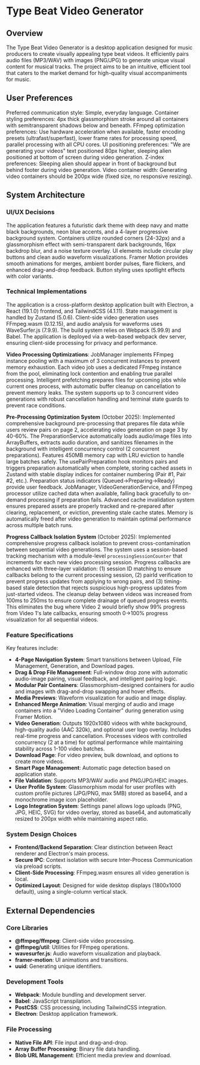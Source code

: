 # Type Beat Video Generator

## Overview
The Type Beat Video Generator is a desktop application designed for music producers to create visually appealing type beat videos. It efficiently pairs audio files (MP3/WAV) with images (PNG/JPG) to generate unique visual content for musical tracks. The project aims to be an intuitive, efficient tool that caters to the market demand for high-quality visual accompaniments for music.

## User Preferences
Preferred communication style: Simple, everyday language.
Container styling preferences: 4px thick glassmorphism stroke around all containers with semitransparent shadows below and beneath.
FFmpeg optimization preferences: Use hardware acceleration when available, faster encoding presets (ultrafast/superfast), lower frame rates for processing speed, parallel processing with all CPU cores.
UI positioning preferences: "We are generating your videos" text positioned 80px higher, sleeping alien positioned at bottom of screen during video generation.
Z-index preferences: Sleeping alien should appear in front of background but behind footer during video generation.
Video container width: Generating video containers should be 200px wide (fixed size, no responsive resizing).

## System Architecture

### UI/UX Decisions
The application features a futuristic dark theme with deep navy and matte black backgrounds, neon blue accents, and a 4-layer progressive background system. Containers utilize rounded corners (24-32px) and a glassmorphism effect with semi-transparent dark backgrounds, 16px backdrop blur, and a noise texture overlay. UI elements include circular play buttons and clean audio waveform visualizations. Framer Motion provides smooth animations for merges, ambient border pulses, flare flickers, and enhanced drag-and-drop feedback. Button styling uses spotlight effects with color variants.

### Technical Implementations
The application is a cross-platform desktop application built with Electron, a React (19.1.0) frontend, and TailwindCSS (4.1.11). State management is handled by Zustand (5.0.6). Client-side video generation uses FFmpeg.wasm (0.12.15), and audio analysis for waveforms uses WaveSurfer.js (7.9.9). The build system relies on Webpack (5.99.9) and Babel. The application is deployed via a web-based webpack dev server, ensuring client-side processing for privacy and performance.

**Video Processing Optimizations**: JobManager implements FFmpeg instance pooling with a maximum of 3 concurrent instances to prevent memory exhaustion. Each video job uses a dedicated FFmpeg instance from the pool, eliminating lock contention and enabling true parallel processing. Intelligent prefetching prepares files for upcoming jobs while current ones process, with automatic buffer cleanup on cancellation to prevent memory leaks. The system supports up to 3 concurrent video generations with robust cancellation handling and terminal state guards to prevent race conditions.

**Pre-Processing Optimization System** (October 2025): Implemented comprehensive background pre-processing that prepares file data while users review pairs on page 2, accelerating video generation on page 3 by 40-60%. The PreparationService automatically loads audio/image files into ArrayBuffers, extracts audio duration, and sanitizes filenames in the background with intelligent concurrency control (2 concurrent preparations). Features 450MB memory cap with LRU eviction to handle large batches safely. The usePairPreparation hook monitors pairs and triggers preparation automatically when complete, storing cached assets in Zustand with stable display indices for container numbering (Pair #1, Pair #2, etc.). Preparation status indicators (Queued→Preparing→Ready) provide user feedback. JobManager, VideoGenerationService, and FFmpeg processor utilize cached data when available, falling back gracefully to on-demand processing if preparation fails. Advanced cache invalidation system ensures prepared assets are properly tracked and re-prepared after clearing, replacement, or eviction, preventing stale cache states. Memory is automatically freed after video generation to maintain optimal performance across multiple batch runs.

**Progress Callback Isolation System** (October 2025): Implemented comprehensive progress callback isolation to prevent cross-contamination between sequential video generations. The system uses a session-based tracking mechanism with a module-level `processingSessionCounter` that increments for each new video processing session. Progress callbacks are enhanced with three-layer validation: (1) session ID matching to ensure callbacks belong to the current processing session, (2) pairId verification to prevent progress updates from applying to wrong pairs, and (3) timing-based stale detection that rejects suspicious high-progress updates from just-started videos. The cleanup delay between videos was increased from 100ms to 250ms to ensure complete drainage of queued progress events. This eliminates the bug where Video 2 would briefly show 99% progress from Video 1's late callbacks, ensuring smooth 0→100% progress visualization for all sequential videos.

### Feature Specifications
Key features include:
-   **4-Page Navigation System**: Smart transitions between Upload, File Management, Generation, and Download pages.
-   **Drag & Drop File Management**: Full-window drop zone with automatic audio-image pairing, visual feedback, and intelligent pairing logic.
-   **Modular Pair Containers**: Glassmorphism-designed containers for audio and images with drag-and-drop swapping and hover effects.
-   **Media Previews**: Waveform visualization for audio and image display.
-   **Enhanced Merge Animation**: Visual merging of audio and image containers into a "Video Loading Container" during generation using Framer Motion.
-   **Video Generation**: Outputs 1920x1080 videos with white background, high-quality audio (AAC 320k), and optional user logo overlay. Includes real-time progress and cancellation. Processes videos with controlled concurrency (2 at a time) for optimal performance while maintaining stability across 1-100 video batches.
-   **Download Page**: For video preview, bulk download, and options to create more videos.
-   **Smart Page Management**: Automatic page detection based on application state.
-   **File Validation**: Supports MP3/WAV audio and PNG/JPG/HEIC images.
-   **User Profile System**: Glassmorphism modal for user profiles with custom profile pictures (JPG/PNG, max 5MB) stored as base64, and a monochrome image icon placeholder.
-   **Logo Integration System**: Settings panel allows logo uploads (PNG, JPG, HEIC, SVG) for video overlay, stored as base64, and automatically resized to 200px width while maintaining aspect ratio.

### System Design Choices
-   **Frontend/Backend Separation**: Clear distinction between React renderer and Electron's main process.
-   **Secure IPC**: Context isolation with secure Inter-Process Communication via preload scripts.
-   **Client-Side Processing**: FFmpeg.wasm ensures all video generation is local.
-   **Optimized Layout**: Designed for wide desktop displays (1800x1000 default), using a single-column vertical stack.

## External Dependencies

### Core Libraries
-   **@ffmpeg/ffmpeg**: Client-side video processing.
-   **@ffmpeg/util**: Utilities for FFmpeg operations.
-   **wavesurfer.js**: Audio waveform visualization and playback.
-   **framer-motion**: UI animations and transitions.
-   **uuid**: Generating unique identifiers.

### Development Tools
-   **Webpack**: Module bundling and development server.
-   **Babel**: JavaScript transpilation.
-   **PostCSS**: CSS processing, including TailwindCSS integration.
-   **Electron**: Desktop application framework.

### File Processing
-   **Native File API**: File input and drag-and-drop.
-   **Array Buffer Processing**: Binary file data handling.
-   **Blob URL Management**: Efficient media preview and download.